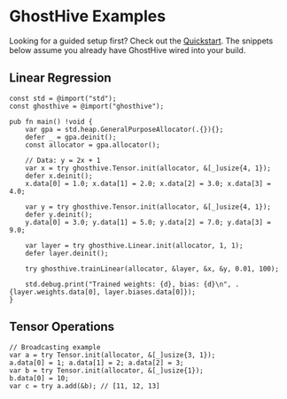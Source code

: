 # GhostHive Examples

Looking for a guided setup first? Check out the [Quickstart](./quickstart.md). The snippets below assume you already have GhostHive wired into your build.

## Linear Regression

```zig
const std = @import("std");
const ghosthive = @import("ghosthive");

pub fn main() !void {
    var gpa = std.heap.GeneralPurposeAllocator(.{}){};
    defer _ = gpa.deinit();
    const allocator = gpa.allocator();

    // Data: y = 2x + 1
    var x = try ghosthive.Tensor.init(allocator, &[_]usize{4, 1});
    defer x.deinit();
    x.data[0] = 1.0; x.data[1] = 2.0; x.data[2] = 3.0; x.data[3] = 4.0;

    var y = try ghosthive.Tensor.init(allocator, &[_]usize{4, 1});
    defer y.deinit();
    y.data[0] = 3.0; y.data[1] = 5.0; y.data[2] = 7.0; y.data[3] = 9.0;

    var layer = try ghosthive.Linear.init(allocator, 1, 1);
    defer layer.deinit();

    try ghosthive.trainLinear(allocator, &layer, &x, &y, 0.01, 100);

    std.debug.print("Trained weights: {d}, bias: {d}\n", .{layer.weights.data[0], layer.biases.data[0]});
}
```

## Tensor Operations

```zig
// Broadcasting example
var a = try Tensor.init(allocator, &[_]usize{3, 1});
a.data[0] = 1; a.data[1] = 2; a.data[2] = 3;
var b = try Tensor.init(allocator, &[_]usize{1});
b.data[0] = 10;
var c = try a.add(&b); // [11, 12, 13]
```